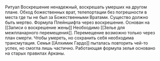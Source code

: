 Ритуал Воскрешение ненадежный, воскрешать умерших на другом плане. Обход божественных врат, телепортации без погрешности в места где ты не был за Божественными Вратами. Существо должно быть мертво. Формула Плейншифта через воскрешение.
Основан на [[Записи о воскрешение жены]]
Необходимо [[Зелье для межпланарного перемещения]]. Перемещение возможно только через план смерти. Чтобы умереть, но сохранить себя необходима трансмутация. Семья [[Алхимик Гардо]] пыталась повторить чей-то успех, но смогла лишь частично. Работающая формула зелья основано на старых правилах Арканы.